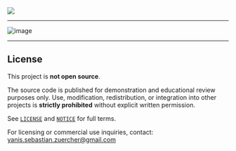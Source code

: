 <img src="https://sola.ysz.life/og-image.png" />

---

![image](https://github.com/user-attachments/assets/2fc974c9-79e4-424f-814b-15852259f054)

---

## License

This project is **not open source**.

The source code is published for demonstration and educational review purposes only.
Use, modification, redistribution, or integration into other projects is **strictly prohibited** without explicit written permission.

See [`LICENSE`](./LICENSE) and [`NOTICE`](./NOTICE) for full terms.

For licensing or commercial use inquiries, contact: [yanis.sebastian.zuercher@gmail.com](mailto:suryasarisa99@gmail.com:yanis.sebastian.zuercher@gmail.com)
